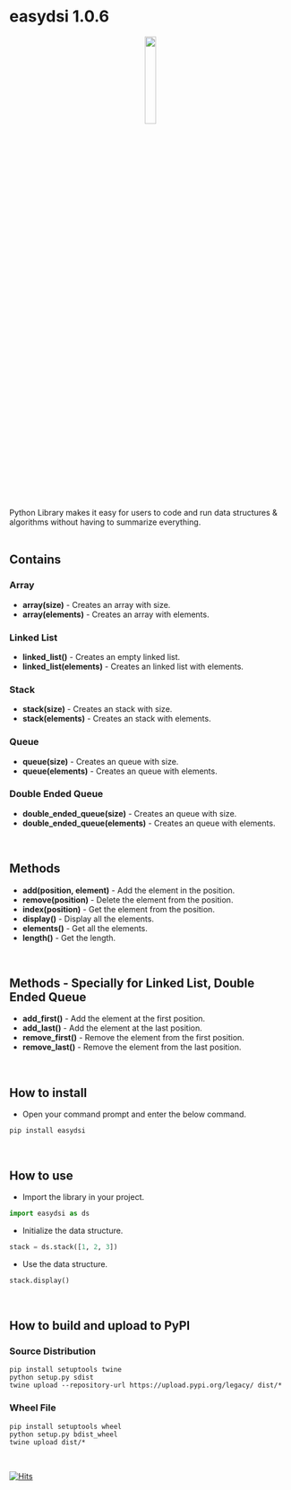 # easydsi 1.0.6

<p align="center">
  <img src="https://aloask.com/assets/images/icon_easydsi.png" style='width: 20%;'/>
</p>
<br /><br />

Python Library makes it easy for users to code and run data structures & algorithms without having to summarize everything.
<br /><br />

## Contains
### Array
- <b>array(size)</b> - Creates an array with size. <br />
- <b>array(elements)</b> - Creates an array with elements. <br />

### Linked List
- <b>linked_list()</b> - Creates an empty linked list. <br />
- <b>linked_list(elements)</b> - Creates an linked list with elements. <br />

### Stack
- <b>stack(size)</b> - Creates an stack with size. <br />
- <b>stack(elements)</b> - Creates an stack with elements. <br />

### Queue
- <b>queue(size)</b> - Creates an queue with size. <br />
- <b>queue(elements)</b> - Creates an queue with elements. <br />

### Double Ended Queue
- <b>double_ended_queue(size)</b> - Creates an queue with size. <br />
- <b>double_ended_queue(elements)</b> - Creates an queue with elements. <br />
<br />


## Methods
- <b>add(position, element)</b> - Add the element in the position. <br />
- <b>remove(position)</b> - Delete the element from the position. <br />
- <b>index(position)</b> - Get the element from the position. <br />
- <b>display()</b> - Display all the elements. <br />
- <b>elements()</b> - Get all the elements. <br />
- <b>length()</b> - Get the length. <br />
<br />

## Methods - Specially for Linked List, Double Ended Queue
- <b>add_first()</b> - Add the element at the first position. <br />
- <b>add_last()</b> - Add the element at the last position. <br />
- <b>remove_first()</b> - Remove the element from the first position. <br />
- <b>remove_last()</b> - Remove the element from the last position. <br />
<br />

## How to install
- Open your command prompt and enter the below command.
```
pip install easydsi
```
<br />

## How to use
- Import the library in your project.
```python
import easydsi as ds
```

- Initialize the data structure.
```python
stack = ds.stack([1, 2, 3])
```

- Use the data structure.
```python
stack.display()
```
<br />

## How to build and upload to PyPI
### Source Distribution
```
pip install setuptools twine
python setup.py sdist
twine upload --repository-url https://upload.pypi.org/legacy/ dist/*
```
### Wheel File
```
pip install setuptools wheel
python setup.py bdist_wheel
twine upload dist/*
```

<br />

[![Hits](https://hits.seeyoufarm.com/api/count/incr/badge.svg?url=https%3A%2F%2Fgithub.com%2Ffazil2003%2Feasydsi&count_bg=%2379C83D&title_bg=%23555555&icon=&icon_color=%23E7E7E7&title=hits&edge_flat=false)](https://hits.seeyoufarm.com)